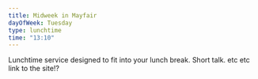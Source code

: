 ```yaml
---
title: Midweek in Mayfair
dayOfWeek: Tuesday
type: lunchtime
time: "13:10"
---
```

Lunchtime service designed to fit into your lunch break.
Short talk. etc etc
link to the site!?
